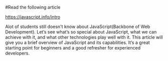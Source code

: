 #Read the following article

https://javascript.info/intro

Alot of students still doesn't know about JavaScript(Backbone of Web Development). Let’s see what’s so special about JavaScript, what we can achieve with it, and what other technologies play well with it. This article will give you a brief overview of JavaScript and its capabilities. It’s a great starting point for beginners and a good refresher for experienced developers.
